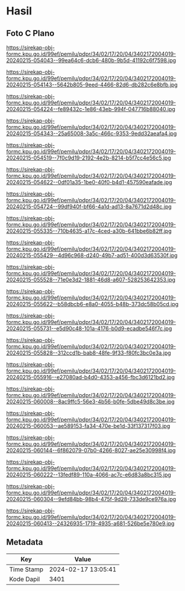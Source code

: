 # Hasil

## Foto C Plano

https://sirekap-obj-formc.kpu.go.id/99ef/pemilu/pdpr/34/02/17/20/04/3402172004019-20240215-054043--99ea64c6-dcb6-480b-9b5d-41192c6f7598.jpg

https://sirekap-obj-formc.kpu.go.id/99ef/pemilu/pdpr/34/02/17/20/04/3402172004019-20240215-054143--5642b805-9eed-4466-82d6-db282c6e8bfb.jpg

https://sirekap-obj-formc.kpu.go.id/99ef/pemilu/pdpr/34/02/17/20/04/3402172004019-20240215-054224--fe89432c-1e86-43eb-994f-047716b88040.jpg

https://sirekap-obj-formc.kpu.go.id/99ef/pemilu/pdpr/34/02/17/20/04/3402172004019-20240215-054343--25a65008-3a5c-466c-9353-9edd32aeafa4.jpg

https://sirekap-obj-formc.kpu.go.id/99ef/pemilu/pdpr/34/02/17/20/04/3402172004019-20240215-054519--7f0c9d19-2192-4e2b-8214-b5f7cc4e56c5.jpg

https://sirekap-obj-formc.kpu.go.id/99ef/pemilu/pdpr/34/02/17/20/04/3402172004019-20240215-054622--0df01a35-1be0-40f0-b4d1-457590eafade.jpg

https://sirekap-obj-formc.kpu.go.id/99ef/pemilu/pdpr/34/02/17/20/04/3402172004019-20240215-054724--99df940f-bf66-4a1d-ad13-8a7671d2d48c.jpg

https://sirekap-obj-formc.kpu.go.id/99ef/pemilu/pdpr/34/02/17/20/04/3402172004019-20240215-055335--710b4635-a17c-4ced-a30b-641bbe6b82ff.jpg

https://sirekap-obj-formc.kpu.go.id/99ef/pemilu/pdpr/34/02/17/20/04/3402172004019-20240215-055429--4d96c968-d240-49b7-ad51-400d3d63530f.jpg

https://sirekap-obj-formc.kpu.go.id/99ef/pemilu/pdpr/34/02/17/20/04/3402172004019-20240215-055528--71e0e3d2-1881-46d8-a607-528253642353.jpg

https://sirekap-obj-formc.kpu.go.id/99ef/pemilu/pdpr/34/02/17/20/04/3402172004019-20240215-055622--b58dbcb6-e8a0-4055-b48b-373dc58b05cd.jpg

https://sirekap-obj-formc.kpu.go.id/99ef/pemilu/pdpr/34/02/17/20/04/3402172004019-20240215-055731--e5d90c48-101a-4176-b0d9-ecadbe546f7c.jpg

https://sirekap-obj-formc.kpu.go.id/99ef/pemilu/pdpr/34/02/17/20/04/3402172004019-20240215-055828--312ccd1b-bab8-48fe-9f33-f80fc3bc0e3a.jpg

https://sirekap-obj-formc.kpu.go.id/99ef/pemilu/pdpr/34/02/17/20/04/3402172004019-20240215-055916--e27080ad-b4d0-4353-a456-fbc3d6121bd2.jpg

https://sirekap-obj-formc.kpu.go.id/99ef/pemilu/pdpr/34/02/17/20/04/3402172004019-20240215-060008--8ac9ffc5-56e3-4b56-b0fe-5dbe49d8c3be.jpg

https://sirekap-obj-formc.kpu.go.id/99ef/pemilu/pdpr/34/02/17/20/04/3402172004019-20240215-060053--ae589153-fa34-470e-be1d-33f137317f03.jpg

https://sirekap-obj-formc.kpu.go.id/99ef/pemilu/pdpr/34/02/17/20/04/3402172004019-20240215-060144--6f862079-07b0-4266-8027-ae25e30998f4.jpg

https://sirekap-obj-formc.kpu.go.id/99ef/pemilu/pdpr/34/02/17/20/04/3402172004019-20240215-060222--13fedf89-110a-4066-ac7c-e6d83a8bc315.jpg

https://sirekap-obj-formc.kpu.go.id/99ef/pemilu/pdpr/34/02/17/20/04/3402172004019-20240215-060304--9efd84bb-98b4-475f-9d28-733de9ce976a.jpg

https://sirekap-obj-formc.kpu.go.id/99ef/pemilu/pdpr/34/02/17/20/04/3402172004019-20240215-060413--24326935-1719-4935-a681-526be5e780e9.jpg


## Metadata

| Key        | Value               |
| ---------- | ------------------- |
| Time Stamp | 2024-02-17 13:05:41 |
| Kode Dapil | 3401                |



